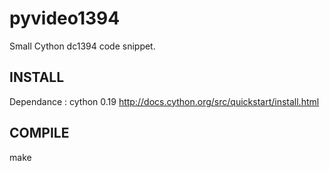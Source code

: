 pyvideo1394
===========
Small Cython dc1394 code snippet.

INSTALL
-------
Dependance : cython 0.19
http://docs.cython.org/src/quickstart/install.html

COMPILE
-------
make
